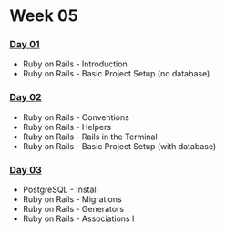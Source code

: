 # Week 05

### [Day 01](day-01.md)

* Ruby on Rails - Introduction
* Ruby on Rails - Basic Project Setup \(no database\)

### [Day 02](day-02.md)

* Ruby on Rails - Conventions
* Ruby on Rails - Helpers
* Ruby on Rails - Rails in the Terminal
* Ruby on Rails - Basic Project Setup \(with database\)

### [Day 03](day-03.md)

* PostgreSQL - Install
* Ruby on Rails - Migrations
* Ruby on Rails - Generators
* Ruby on Rails - Associations I

